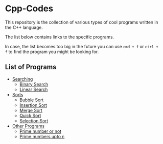 # Cpp-Codes
This repository is the collection of various types of cool programs written in the C++ language. 

The list below contains links to the specific programs.

In case, the list becomes too big in the future you can use `cmd + f` or `ctrl + f` to find the program you might be looking for.

## List of Programs

- [Searching](./Searching)
  - [Binary Search](./Searching/binarysearch.cpp)
  - [Linear Search](./Searching/linearsearch.cpp)
- [Sorts](./Sorts)
  - [Bubble Sort](./Sorts/bubblesort.cpp)
  - [Insertion Sort](./Sorts/insertionsort.cpp)
  - [Merge Sort](./Sorts/mergesort.cpp)
  - [Quick Sort](./Sorts/quicksort.cpp)
  - [Selection Sort](./Sorts/selectionsort.cpp)
- [Other Programs](./otherprograms)
  - [Prime number or not](./otherprograms/primenumber.cpp)
  - [Prime numbers upto n](./otherprograms/primenumupton.cpp)
